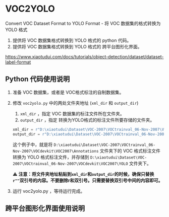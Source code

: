 # VOC2YOLO
Convert VOC Dataset Format to YOLO Format - 将 VOC 数据集的格式转换为 YOLO 格式

1. 提供将 VOC 数据集格式转换到 YOLO 格式的 python 代码。
2. 提供将 VOC 数据集格式转换到 YOLO 格式的 跨平台图形化界面。

https://www.xiaotudui.com/docs/tutorials/object-detection/dataset/dataset-label-format

## Python 代码使用说明

1. 准备 VOC 数据集，或者是 VOC格式标注的自制数据集。
2. 修改 `voc2yolo.py` 中的两处文件夹地址 (`xml_dir` 和 `output_dir`) 
   1.  `xml_dir` ，指定 VOC 数据集的标注文件所在文件夹。
   2.  `output_dir` ，指定 转换为YOLO格式的标注文件所要存储的文件夹。
   ```python
   xml_dir = r"D:\xiaotudui\Dataset\VOC-2007\VOCtrainval_06-Nov-2007\VOCdevkit\VOC2007\Annotations"  # VOC格式XML文件目录
   output_dir = r"D:\xiaotudui\Dataset\VOC-2007\VOCtrainval_06-Nov-2007\VOCdevkit\VOC2007\YOLO"  # YOLO格式标注输出目录
   ```
   这个例子中，就是将 `D:\xiaotudui\Dataset\VOC-2007\VOCtrainval_06-Nov-2007\VOCdevkit\VOC2007\Annotations` 文件夹下的 VOC 格式标注文件 转换为 YOLO 格式标注文件，并存储到 `D:\xiaotudui\Dataset\VOC-2007\VOCtrainval_06-Nov-2007\VOCdevkit\VOC2007\YOLO` 文件夹下。

   ⚠️  **注意：将文件夹地址粘贴到`xml_dir`和`output_dir`的时候，确保只替换`r""`双引号的内容。不要删除r和双引号。只需要替换双引号中间的内容即可。**
3. 运行 voc2yolo.py ，等待运行完成。


## 跨平台图形化界面使用说明




